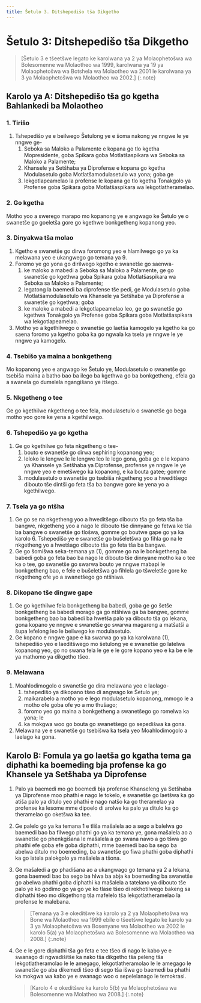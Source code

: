```yaml
---
title: Šetulo 3. Ditshepedišo tša Dikgetho
---
```


# Šetulo 3: Ditshepedišo tša Dikgetho

> [Šetulo 3 e tšeetšwe legato ke karolwana ya 2 ya Molaophetošwa wa Bolesomenne wa Molaotheo wa 1999, karolwana ya 19 ya Molaophetošwa wa Botshela wa Molaotheo wa 2001 le karolwana ya 3 ya Molaophetošwa wa Molaotheo wa 2002.]
{:.note}

## Karolo ya A: Ditshepedišo tša go kgetha Bahlankedi ba Molaotheo

### 1. Tirišo

1. Tshepedišo ye e beilwego Šetulong ye e šoma nakong ye nngwe le ye nngwe ge-
	1.	Seboka sa Maloko a Palamente e kopana go tlo kgetha Mopresidente, goba Spikara goba Motlatšaspikara wa Seboka sa Maloko a Palamente;
	1.	Khansele ya Setšhaba ya Diprofense e kopana go kgetha Modulasetulo goba Motlatšamodulasetulo wa yona; goba ge
	1.	lekgotlapeamelao la profense le kopana go tlo kgetha Tonakgolo ya Profense goba Spikara goba Motlatšaspikara wa lekgotlatheramelao.

### 2. Go kgetha

Motho yoo a swerego marapo mo kopanong ye e angwago ke Šetulo ye o swanetše go goeletša gore go kgethwe bonkgetheng kopanong yeo.

### 3. Dinyakwa tša molao

1.	Kgetho e swanetše go dirwa foromong yeo e hlamilwego go ya ka melawana yeo e ukangwego go temana ya 9.
2.	Foromo ye go yona go dirilwego kgetho e swanetše go saenwa-
	1.	ke maloko a mabedi a Seboka sa Maloko a Palamente, ge go swanetše go kgethwa goba Spikara goba Motlatšaspikara wa Seboka sa Maloko a Palamente;
	1.	legatong la baemedi ba diprofense tše pedi, ge Modulasetulo goba Motlatšamodulasetulo wa Khansele ya Setšhaba ya Diprofense a swanetše go kgethwa; goba
	1.	ke maloko a mabedi a lekgotlapeamelao leo, ge go swanetše go kgethwa Tonakgolo ya Profense goba Spikara goba Motlatšaspikara wa lekgotlapeamelao.
3.	Motho yo a kgethilwego o swanetše go laetša kamogelo ya kgetho ka go saena foromo ya kgetho goba ka go ngwala ka tsela ye nngwe le ye nngwe ya kamogelo.

### 4. Tsebišo ya maina a bonkgetheng

Mo kopanong yeo e angwago ke Šetulo ye, Modulasetulo o swanetše go tsebiša maina a batho bao ba ilego ba kgethwa go ba bonkgetheng, efela ga a swanela go dumelela ngangišano ye itšego.

### 5. Nkgetheng o tee

Ge go kgethilwe nkgetheng o tee fela, modulasetulo o swanetše go bega motho yoo gore ke yena a kgethilwego.

### 6. Tshepedišo ya go kgetha

1.	Ge go kgethilwe go feta nkgetheng o tee-
	1.	bouto e swanetše go dirwa sephiring kopanong yeo;
	1.	leloko le lengwe le le lengwe leo le lego gona, goba ge e le kopano ya Khansele ya Setšhaba ya Diprofense, profense ye nngwe le ye nngwe yeo e emetšwego ka kopanong, e ka bouta gatee; gomme
	1.	modulasetulo o swanetše go tsebiša nkgetheng yoo a hweditšego dibouto tše dintši go feta tša ba bangwe gore ke yena yo a kgethilwego.

### 7. Tsela ya go ntšha

1.	Ge go se na nkgetheng yoo a hweditšego dibouto tša go feta tša ba bangwe, nkgetheng yoo a nago le dibouto tše dinnyane go fetwa ke tša ba bangwe o swanetše go tlošwa, gomme go boutwe gape go ya ka karolo 6. Tshepedišo ye e swanetše go bušeletšwa go fihla go na le nkgetheng yo a hwetšago dibouto tša go feta tša ba bangwe.
2.	Ge go šomišwa seka-temana ya (1), gomme go na le bonkgetheng ba babedi goba go feta bao ba nago le dibouto tše dinnyane motho ka o tee ka o tee, go swanetše go swarwa bouto ye nngwe mabapi le bonkgetheng bao, e fele e bušeletšwa go fihlela go tšweletše gore ke nkgetheng ofe yo a swanetšego go ntšhiwa.

### 8. Dikopano tše dingwe gape

1.	Ge go kgethilwe fela bonkgetheng ba babedi, goba ge go šetše bonkgetheng ba babedi morago ga go ntšhiwa ga ba bangwe, gomme bonkgetheng bao ba babedi ba hwetša palo ya dibouto tša go lekana, gona kopano ye nngwe e swanetše go swarwa magareng a matšatši a šupa lefelong leo le beilwego ke modulasetulo.
2.	Ge kopano e nngwe gape e ka swarwa go ya ka karolwana (1), tshepedišo yeo e laeditšwego mo šetulong ye e swanetše go latelwa kopanong yeo, go no swana fela le ge e le gore kopano yeo e ka be e le ya mathomo ya dikgetho tšeo.

### 9. Melawana

1.	Moahlodimogolo o swanetše go dira melawana yeo e laolago-
	1.	tshepedišo ya dikopano tšeo di angwago ke Šetulo ye;
	1.	maikarabelo a motho yo e lego modulasetulo kopanong, mmogo le a motho ofe goba ofe yo a mo thušago;
	1.	foromo yeo go maina a bonkgetheng a swanetšego go romelwa ka yona; le
	1.	ka mokgwa woo go bouta go swanetšego go sepedišwa ka gona.
2.	Melawana ye e swanetše go tsebišwa ka tsela yeo Moahlodimogolo a laelago ka gona.

## Karolo B: Fomula ya go laetša go kgatha tema ga diphathi ka boemeding bja profense ka go Khansele ya Setšhaba ya Diprofense

1. Palo ya baemedi mo go boemedi bja profense Khanseleng ya Setšhaba ya Diprofense moo phathi e nago le tokelo, e swanetše go laetšwa ka go atiša palo ya ditulo yeo phathi e nago natšo ka go theramelao ya profense ka lesome mme dipoelo di arolwe ka palo ya ditulo ka go theramelao go oketšwa ka tee.
2. Ge palelo go ya ka temana 1 e tliša mašalela ao a sego a balelwa go baemedi bao ba filwego phathi go ya ka temana ye, gona mašalela ao a swanetše go phenkgišana le mašalela a go swana nawo a go tšwa go phathi efe goba efe goba diphathi, mme baemedi bao ba sego ba abelwa ditulo mo boemeding, ba swanetše go fiwa phathi goba diphathi ka go latela palokgolo ya mašalela a tšona.
3. Ge mašaledi a go phadišana ao a ukangwago go temana ya 2 a lekana, gona baemedi bao ba sego ba hlwa ba abja ka boemeding ba swanetše go abelwa phathi goba diphathi ka mašalela a tatelano ya dibouto tše palo ye ko godimo go ya go ye ko tlase tšeo di rekhotilwego bakeng sa diphathi tšeo mo dikgethong tša mafelelo tša lekgotlatheramelao la profense le malebana.

	> [Temana ya 3 e okeditšwe ka karolo ya 2 ya Molaophetošwa wa Bone wa Molaotheo wa 1999 ebile o tšeetšwe legato ke karolo ya 3 ya Molaophetošwa wa Bosenyane wa Molaotheo wa 2002 le karolo 5(a) ya Molaophetošwa wa Bolesomenne wa Molaotheo wa 2008.]
	{:.note}

4. Ge e le gore diphathi tša go feta e tee tšeo di nago le kabo ye e swanago di ngwadišitše ka nako tša dikgetho tša peleng tša lekgotlatheramolao le le amegago, lekgotlatheramolao le le amegago le swanetše go aba dikemedi tšeo di sego tša išwa go baemedi ba phathi ka mokgwa wa kabo ye e swanago woo o sepelelanago le temokrasi.

	> [Karolo 4 e okeditšwe ka karolo 5(b) ya Molaophetošwa wa Bolesomenne wa Molatheo wa 2008.]
	{:.note}
